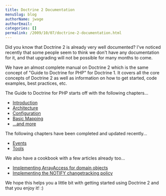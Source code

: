```yaml
---
title: Doctrine 2 Documentation
menuSlug: blog
authorName: jwage 
authorEmail: 
categories: []
permalink: /2009/10/07/doctrine-2-documentation.html
---
```

Did you know that Doctrine 2 is already very well documented? I've
noticed recently that some people seem to think we don't have any
documentation for it, and that upgrading will not be possible for many
months to come.

We have an almost complete manual on Doctrine 2 which is the same
concept of "Guide to Doctrine for PHP" for Doctrine 1. It covers all the
core concepts of Doctrine 2 as well as information on how to get
started, code examples, best practices, etc.

The Guide to Doctrine for PHP starts off with the following chapters...

-   [Introduction](http://www.doctrine-project.org/documentation/manual/2_0/en/introduction)
-   [Architecture](http://www.doctrine-project.org/documentation/manual/2_0/en/architecture)
-   [Configuration](http://www.doctrine-project.org/documentation/manual/2_0/en/configuration)
-   [Basic
    Mapping](http://www.doctrine-project.org/documentation/manual/2_0/en/basic-mapping)
-   [...and
    more](http://www.doctrine-project.org/documentation/manual/2_0/en)

The following chapters have been completed and updated recently...

-   [Events](http://www.doctrine-project.org/documentation/manual/2_0/en/events)
-   [Tools](http://www.doctrine-project.org/documentation/manual/2_0/en/tools)

We also have a cookbook with a few articles already too...

-   [Implementing ArrayAccess for domain
    objects](http://www.doctrine-project.org/documentation/cookbook/2_0/en/implementing-arrayaccess-for-domain-objects)
-   [Implementing the NOTIFY changetracking
    policy](http://www.doctrine-project.org/documentation/cookbook/2_0/en/implementing-the-notify-changetracking-policy)

We hope this helps you a little bit with getting started using Doctrine
2 and that you enjoy it! :)
